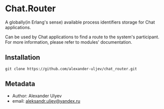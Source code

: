 # Chat.Router

A globally(in Erlang's sense) available process identifiers storage for Chat
applications.

Can be used by Chat applications to find a route to the system's participant. For
more information, please refer to modules' documentation.

## Installation

`git clone https://github.com/alexander-uljev/chat_router.git`

## Metadata

- Author: Alexander Ulyev
- email: aleksandr.uljev@yandex.ru
